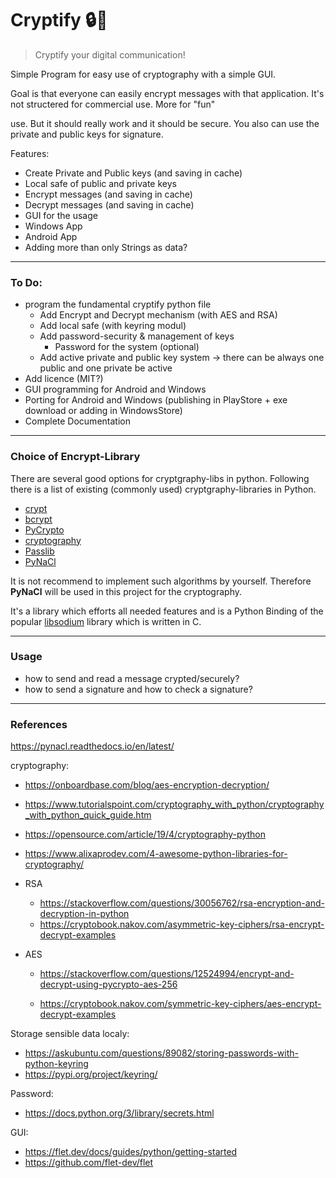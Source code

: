 # Cryptify 🔒👀
> Cryptify your digital communication!



Simple Program for easy use of cryptography with a simple GUI.

Goal is that everyone can easily encrypt messages with that application. It's not structered for commercial use. More for "fun"

 use. But it should really work and it should be secure. You also can use the private and public keys for signature.



Features: 

- Create Private and Public keys (and saving in cache)
- Local safe of public and private keys
- Encrypt messages (and saving in cache)
- Decrypt messages (and saving in cache)
- GUI for the usage
- Windows App
- Android App
- Adding more than only Strings as data? 



---

### To Do:

- program the fundamental cryptify python file
  - Add Encrypt and Decrypt mechanism (with AES and RSA)
  - Add local safe (with keyring modul)
  - Add password-security & management of keys 
    - Password for the system (optional)
  - Add active private and public key system -> there can be always one public and one private be active
- Add licence (MIT?)
- GUI programming for Android and Windows
- Porting for Android and Windows (publishing in PlayStore + exe download or adding in WindowsStore)
- Complete Documentation



---

### Choice of Encrypt-Library

There are several good options for cryptgraphy-libs in python. Following there is a list of existing (commonly used) cryptgraphy-libraries in Python. 

- [crypt](https://docs.python.org/3/library/crypt.html)
- [bcrypt](https://pypi.org/project/bcrypt/)
- [PyCrypto](https://pypi.org/project/pycrypto/)
- [cryptography](https://pypi.org/project/cryptography/)
- [Passlib](https://pypi.org/project/passlib/)
- [PyNaCl](https://pypi.org/project/PyNaCl/)



It is not recommend to implement such algorithms by yourself. Therefore **PyNaCl** will be used in this project for the cryptography.

It's a library which efforts all needed features and is a Python Binding of the popular [libsodium](https://github.com/jedisct1/libsodium) library which is written in C. 



---

### Usage

- how to send and read a message crypted/securely?
- how to send a signature and how to check a signature?



---

### References



https://pynacl.readthedocs.io/en/latest/



cryptography:

- https://onboardbase.com/blog/aes-encryption-decryption/

- https://www.tutorialspoint.com/cryptography_with_python/cryptography_with_python_quick_guide.htm

- https://opensource.com/article/19/4/cryptography-python 

- https://www.alixaprodev.com/4-awesome-python-libraries-for-cryptography/

- RSA

  - https://stackoverflow.com/questions/30056762/rsa-encryption-and-decryption-in-python
  - https://cryptobook.nakov.com/asymmetric-key-ciphers/rsa-encrypt-decrypt-examples

- AES

  - https://stackoverflow.com/questions/12524994/encrypt-and-decrypt-using-pycrypto-aes-256

  - https://cryptobook.nakov.com/symmetric-key-ciphers/aes-encrypt-decrypt-examples

    

Storage sensible data localy:

- https://askubuntu.com/questions/89082/storing-passwords-with-python-keyring
- https://pypi.org/project/keyring/



Password:

- https://docs.python.org/3/library/secrets.html



GUI:

- https://flet.dev/docs/guides/python/getting-started
- https://github.com/flet-dev/flet

